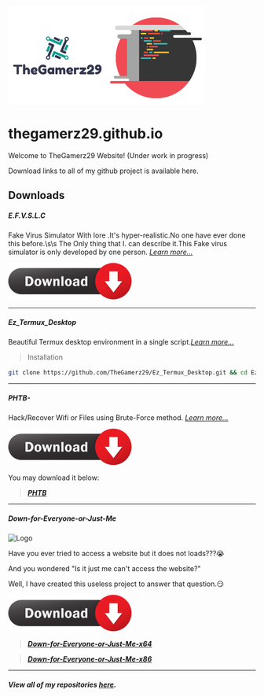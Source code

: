 ![logo](https://github.com/TheGamerz29/thegamerz29.github.io/raw/images/Logo.png)![code](https://github.com/TheGamerz29/thegamerz29.github.io/raw/images/CODE.png)
# thegamerz29.github.io
Welcome to TheGamerz29 Website! (Under work in progress)

Download links to all of my github project is available here.

## Downloads
##### E.F.V.S.L.C
Fake Virus Simulator With lore .It's hyper-realistic.No one have ever done this before.\s\s
The Only thing that I. can describe it.This Fake virus simulator is only developed by one person. *[Learn more...](https://thegamerz29.github.io/E.F.V.S.L.C-Fake-Virus-Simulator/#efvslc-)*

<a href="https://github.com/TheGamerz29/E.F.V.S.L.C-Fake-Virus-Simulator/releases/download/V1.0X/E.F.V.S.F.C.PROJECT.-.exe" download="#efvslc">
  <img src="https://github.com/TheGamerz29/thegamerz29.github.io/raw/images/downloadbutton_30.png" alt="E.F.V.S.L.C" width="251" height="74">
</a>


----------------------------------------------------------------------------------------------------------------------------------------------------------------

##### Ez_Termux_Desktop
Beautiful Termux desktop environment in a single script.*[Learn more...](https://github.com/TheGamerz29/Ez_Termux_Desktop#ez_termux_desktop)*
> Installation
```bash
git clone https://github.com/TheGamerz29/Ez_Termux_Desktop.git && cd Ez_Termux_Desktop && clear && bash install.sh
```
----------------------------------------------------------------------------------------------------------------------------------------------------------------

##### PHTB-
Hack/Recover Wifi or Files using Brute-Force method. *[Learn more...](https://thegamerz29.github.io/PHTB-/#phtb-)*

![downloadphtb](https://github.com/TheGamerz29/thegamerz29.github.io/raw/images/downloadbutton_30.png)

You may download it below:

> ***[PHTB](https://github.com/TheGamerz29/PHTB-/blob/master/PHTB%20V1.00BETA/PHTB%20V1.34%20Release%20Installer.exe)***

----------------------------------------------------------------------------------------------------------------------------------------------------------------

##### Down-for-Everyone-or-Just-Me
![Logo](https://github.com/TheGamerz29/Down-for-Everyone-or-Just-Me/raw/gh-pages/raw/DFJM.ico)

Have you ever tried to access a website but it does not loads???😭

And you wondered "Is it just me can't access the website?"

Well, I have created this useless project to answer that question.😏

![downloadDFJM](https://github.com/TheGamerz29/thegamerz29.github.io/raw/images/downloadbutton_30.png)

> ***[Down-for-Everyone-or-Just-Me-x64](https://github.com/TheGamerz29/Down-for-Everyone-or-Just-Me/releases/download/1.0.0.0/Down.for.Everyone.or.Just.Me.x64.exe)***

> ***[Down-for-Everyone-or-Just-Me-x86](https://github.com/TheGamerz29/Down-for-Everyone-or-Just-Me/releases/download/1.0.0.0/Down.for.Everyone.or.Just.Me.x86.exe)***

----------------------------------------------------------------------------------------------------------------------------------------------------------------

#### *View all of my repositories [here](https://github.com/TheGamerz29).*

